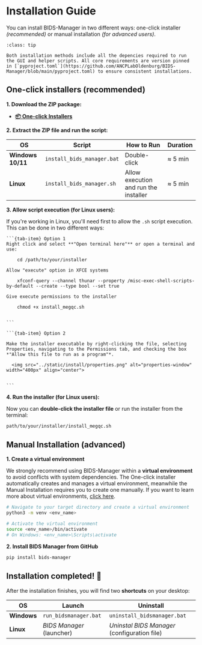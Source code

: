 # Installation Guide
You can install BIDS-Manager in two different ways: one-click installer _(recommended)_ or manual installation _(for advanced users)_.

```{admonition} Required dependencies?
:class: tip

Both installation methods include all the depencies required to run the GUI and helper scripts. All core requirements are version pinned in [`pyproject.toml`](https://github.com/ANCPLabOldenburg/BIDS-Manager/blob/main/pyproject.toml) to ensure consistent installations. 
``` 


## One-click installers (recommended)

**1. Download the ZIP package:**  
* **[📦 One-click Installers](https://github.com/ANCPLabOldenburg/BIDS-Manager/raw/main/Installers/Installers.zip
)**

**2. **Extract** the ZIP file and run the script:**

| OS               | Script                        | How to Run                         | Duration |
|------------------|-------------------------------|------------------------------------|---------|
| **Windows 10/11**| `install_bids_manager.bat`     | Double-click                        | ≈ 5 min |
| **Linux**        | `install_bids_manager.sh`      | Allow execution and run the installer | ≈ 5 min |


**3. Allow script execution (for Linux users):**

If you're working in Linux, you'll need first to allow the `.sh` script execution. This can be done in two different ways:

````{tab-set}
```{tab-item} Option 1
Right click and select **"Open terminal here"** or open a terminal and use:

    cd /path/to/your/installer

Allow "execute" option in XFCE systems

    xfconf-query --channel thunar --property /misc-exec-shell-scripts-by-default --create --type bool --set true

Give execute permissions to the installer

    chmod +x install_megqc.sh


```

```{tab-item} Option 2

Make the installer executable by right-clicking the file, selecting Properties, navigating to the Permissions tab, and checking the box *"Allow this file to run as a program"*.

  <img src="../static/install/properties.png" alt="properties-window" width="400px" align="center">


```
````

  
**4. Run the installer (for Linux users):**

Now you can **double-click the installer file** or run the installer from the terminal:

```bash
path/to/your/installer/install_megqc.sh
```


## Manual Installation (advanced)

**1. Create a virtual environment**

We strongly recommend using BIDS-Manager within a **virtual environment** to avoid conflicts with system dependencies.
The One-click installer automatically creates and manages a virtual environment, meanwhile the Manual Installation requires you to create one manually. If you want to learn more about virtual environments, [click here](../extra/environment.md).

```bash
# Navigate to your target directory and create a virtual environment
python3 -m venv <env_name>

# Activate the virtual environment
source <env_name>/bin/activate
# On Windows: <env_name>\Scripts\activate

```

**2. Install BIDS Manager from GitHub**

```bash
pip install bids-manager
```

## Installation completed! 🎉

After the installation finishes, you will find two **shortcuts** on your desktop:

| OS          | Launch                    | Uninstall                      |
|-------------|---------------------------|--------------------------------|
| **Windows** | `run_bidsmanager.bat`      | `uninstall_bidsmanager.bat`    |
| **Linux**   | _BIDS Manager_ (launcher)| _Uninstal BIDS Manager_ (configuration file)     |

